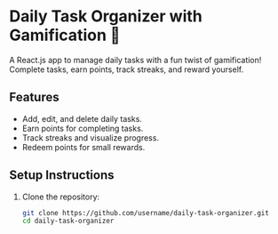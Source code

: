 # Daily Task Organizer with Gamification 🎯

A React.js app to manage daily tasks with a fun twist of gamification! Complete tasks, earn points, track streaks, and reward yourself.

## Features
- Add, edit, and delete daily tasks.
- Earn points for completing tasks.
- Track streaks and visualize progress.
- Redeem points for small rewards.

## Setup Instructions

1. Clone the repository:
   ```bash
   git clone https://github.com/username/daily-task-organizer.git
   cd daily-task-organizer
